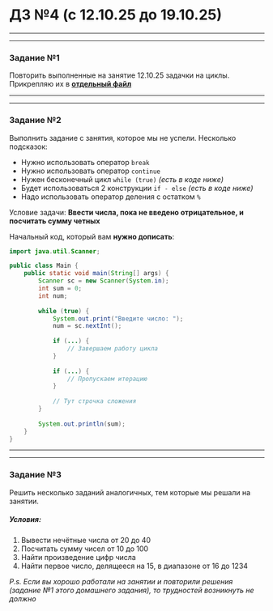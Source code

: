 # ДЗ №4 (с 12.10.25 до 19.10.25)


---

---

### Задание №1

Повторить выполненные на занятие 12.10.25 задачки на циклы. Прикрепляю их в [**отдельный файл**](./../Лекции/Занятие_№5.md)

---

---

### Задание №2

Выполнить задание с занятия, которое мы не успели. Несколько подсказок:

- Нужно использовать оператор `break`
- Нужно использовать оператор `continue`
- Нужен бесконечный цикл `while (true)` _(есть в коде ниже)_
- Будет использоваться 2 конструкции `if - else` _(есть в коде ниже)_
- Надо использовать оператор деления с остатком `%`

Условие задачи: **Ввести числа, пока не введено отрицательное, и посчитать сумму четных**

Начальный код, который вам **нужно дописать**:

```Java
import java.util.Scanner;

public class Main {
    public static void main(String[] args) {
        Scanner sc = new Scanner(System.in);
        int sum = 0;
        int num;
        
        while (true) {
            System.out.print("Введите число: ");
            num = sc.nextInt();
        
            if (...) {
                // Завершаем работу цикла
            }
        
            if (...) {
                // Пропускаем итерацию
            }
        
            // Тут строчка сложения
        }
        
        System.out.println(sum);
    }
}
```

---

---

### Задание №3

Решить несколько заданий аналогичных, тем которые мы решали на занятии.

##### Условия:

1. Вывести нечётные числа от 20 до 40
2. Посчитать сумму чисел от 10 до 100
3. Найти произведение цифр числа
4. Найти первое число, делящееся на 15, в диапазоне от 16 до 1234

_P.s. Если вы хорошо работали на занятии и повторили решения (задание №1 этого домашнего задания), то трудностей возникнуть не должно_





